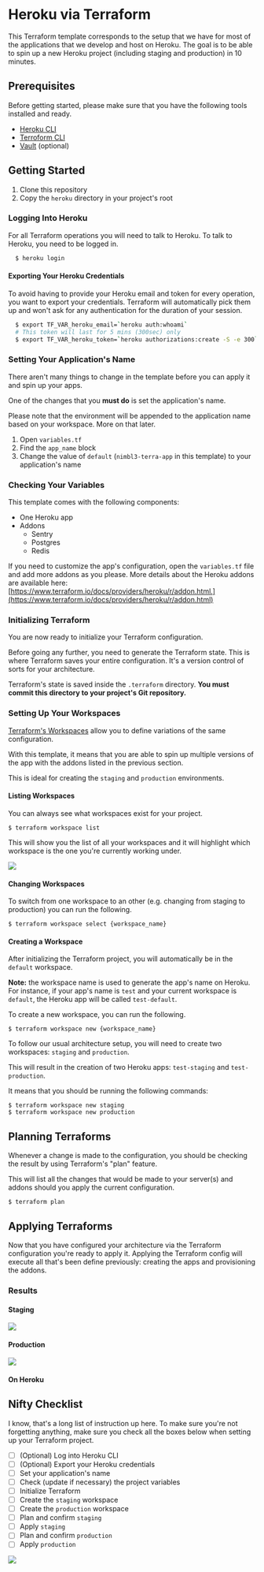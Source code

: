 # Heroku via Terraform

This Terraform template corresponds to the setup that we have for most of the applications that we develop and host on Heroku. The goal is to be able to spin up a new Heroku project (including staging and production) in 10 minutes.

## Prerequisites

Before getting started, please make sure that you have the following tools installed and ready.

- [Heroku CLI](https://devcenter.heroku.com/categories/command-line)
- [Terroform CLI](https://www.terraform.io/downloads.html)
- [Vault](https://www.vaultproject.io/downloads.html) (optional)

## Getting Started

1. Clone this repository
2. Copy the `heroku` directory in your project's root

### Logging Into Heroku

For all Terraform operations you will need to talk to Heroku. To talk to Heroku, you need to be logged in.

```bash
  $ heroku login
```

#### Exporting Your Heroku Credentials

To avoid having to provide your Heroku email and token for every operation, you want to export your credentials. Terraform will automatically pick them up and won't ask for any authentication for the duration of your session.

```bash
  $ export TF_VAR_heroku_email=`heroku auth:whoami`
  # This token will last for 5 mins (300sec) only
  $ export TF_VAR_heroku_token=`heroku authorizations:create -S -e 300`
```

### Setting Your Application's Name

There aren't many things to change in the template before you can apply it and spin up your apps.

One of the changes that you **must do** is set the application's name.

Please note that the environment will be appended to the application name based on your workspace. More on that later.

1. Open `variables.tf`
2. Find the `app_name` block
3. Change the value of `default` (`nimbl3-terra-app` in this template) to your application's name

### Checking Your Variables

This template comes with the following components:

- One Heroku app
- Addons
  + Sentry
  + Postgres
  + Redis

If you need to customize the app's configuration, open the `variables.tf` file and add more addons as you please. More details about the Heroku addons are available here: [https://www.terraform.io/docs/providers/heroku/r/addon.html.](https://www.terraform.io/docs/providers/heroku/r/addon.html)

### Initializing Terraform

You are now ready to initialize your Terraform configuration.

Before going any further, you need to generate the Terraform state. This is where Terraform saves your entire configuration. It's a version control of sorts for your architecture.

Terraform's state is saved inside the `.terraform` directory. **You must commit this directory to your project's Git repository.**

### Setting Up Your Workspaces

[Terraform's Workspaces](https://www.terraform.io/docs/state/workspaces.html) allow you to define variations of the same configuration.

With this template, it means that you are able to spin up multiple versions of the app with the addons listed in the previous section.

This is ideal for creating the `staging` and `production` environments.

#### Listing Workspaces

You can always see what workspaces exist for your project.

```
$ terraform workspace list
```

This will show you the list of all your workspaces and it will highlight which workspace is the one you're currently working under.

![][flavor_list]

#### Changing Workspaces

To switch from one workspace to an other (e.g. changing from staging to production) you can run the following.

```
$ terraform workspace select {workspace_name}
```

#### Creating a Workspace

After initializing the Terraform project, you will automatically be in the `default` workspace.

**Note:** the workspace name is used to generate the app's name on Heroku. For instance, if your app's name is `test` and your current workspace is `default`, the Heroku app will be called `test-default`.

To create a new workspace, you can run the following.

```
$ terraform workspace new {workspace_name}
```

To follow our usual architecture setup, you will need to create two workspaces: `staging` and `production`.

This will result in the creation of two Heroku apps: `test-staging` and `test-production`.

It means that you should be running the following commands:

```
$ terraform workspace new staging
$ terraform workspace new production
```

## Planning Terraforms

Whenever a change is made to the configuration, you should be checking the result by using Terraform's "plan" feature.

This will list all the changes that would be made to your server(s) and addons should you apply the current configuration.

```
$ terraform plan
```

## Applying Terraforms

Now that you have configured your architecture via the Terraform configuration you're ready to apply it. Applying the Terraform config will execute all that's been define previously: creating the apps and provisioning the addons.

### Results

#### Staging
  
![][staging]

#### Production
    
![][production]

#### On Heroku

## Nifty Checklist

I know, that's a long list of instruction up here. To make sure you're not forgetting anything, make sure you check all the boxes below when setting up your Terraform project.

- [ ] (Optional) Log into Heroku CLI
- [ ] (Optional) Export your Heroku credentials
- [ ] Set your application's name
- [ ] Check (update if necessary) the project variables
- [ ] Initialize Terraform
- [ ] Create the `staging` workspace
- [ ] Create the `production` workspace
- [ ] Plan and confirm `staging`
- [ ] Apply `staging`
- [ ] Plan and confirm `production`
- [ ] Apply `production`

![][app_flavors]

[flavor_list]: <screenshots/flavor_list.png>
[app_flavors]: <screenshots/app_flavors.png>
[staging]:<screenshots/staging_created.png>
[production]:<screenshots/production_created.png>